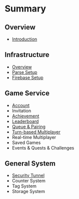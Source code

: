 # Summary

## Overview

* [Introduction](README.md)

## Infrastructure

* [Overview](infrastructure/overview.md)
* [Parse Setup](infrastructure/iaas-solution.md)
* [Firebase Setup](infrastructure/saas-solution.md)

## Game Service

* [Account](game-services/account.md)
* Invitation
* [Achievement](game-services/achievement.md)
* [Leaderboard](game-services/leaderboard.md)
* [Queue & Pairing](queue.md)
* [Turn-based Multiplayer](game-services/turn-based-multiplayer.md)
* Real-time Multiplayer
* Saved Games
* Events & Quests & Challenges

## General System

* [Security Tunnel](infrastructure/security.md)
* Counter System
* Tag System
* Storage System

